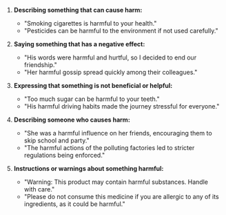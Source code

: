 1. **Describing something that can cause harm:**
   - "Smoking cigarettes is harmful to your health."
   - "Pesticides can be harmful to the environment if not used carefully."

2. **Saying something that has a negative effect:**
   - "His words were harmful and hurtful, so I decided to end our friendship."
   - "Her harmful gossip spread quickly among their colleagues."

3. **Expressing that something is not beneficial or helpful:**
   - "Too much sugar can be harmful to your teeth."
   - "His harmful driving habits made the journey stressful for everyone."

4. **Describing someone who causes harm:**
   - "She was a harmful influence on her friends, encouraging them to skip school and party."
   - "The harmful actions of the polluting factories led to stricter regulations being enforced."

5. **Instructions or warnings about something harmful:**
   - "Warning: This product may contain harmful substances. Handle with care."
   - "Please do not consume this medicine if you are allergic to any of its ingredients, as it could be harmful."